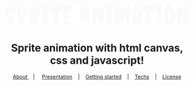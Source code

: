 <div align="center">
   <img alt="sprite-animation" src="github/sprite-animation-logo.svg" width="600px" />
</div>

<div align="center">
  <h1>Sprite animation with <b>html canvas</b>, <b>css</b> and <b>javascript</b>!</h1>
</div>

<p align="center" >
  <a href="#about"> About </a> &nbsp;&nbsp;&nbsp;| &nbsp;&nbsp;&nbsp;
  <a href="#presentation">Presentation</a> &nbsp;&nbsp;&nbsp;|&nbsp;&nbsp;&nbsp;
  <a href="#getting-started">Getting started</a> &nbsp;&nbsp;&nbsp;|&nbsp;&nbsp;&nbsp;
  <a href="#technologies">Techs</a> &nbsp;&nbsp;&nbsp;|&nbsp;&nbsp;&nbsp;
  <a href="#license">License</a>
</p>
